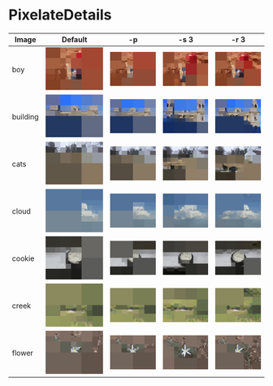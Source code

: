 # PixelateDetails #
| Image   | Default | -p | -s 3 | -r 3 |
|---------|---------|---|---|---|
|boy     |![boy-1](img-1/boy-1.png "boy-1")|![boy-2](img-1/boy-2.png "boy-2")|![boy-3](img-1/boy-3.png "boy-3")|![boy-4](img-1/boy-4.png "boy-4")
|building|![building-1](img-1/building-1.png "building-1")|![building-2](img-1/building-2.png "building-2")|![building-3](img-1/building-3.png "building-3")|![building-4](img-1/building-4.png "building-4")
|cats    |![cats-1](img-1/cats-1.png "cats-1")|![cats-2](img-1/cats-2.png "cats-2")|![cats-3](img-1/cats-3.png "cats-3")|![cats-4](img-1/cats-4.png "cats-4")
|cloud   |![cloud-1](img-1/cloud-1.png "cloud-1")|![cloud-2](img-1/cloud-2.png "cloud-2")|![cloud-3](img-1/cloud-3.png "cloud-3")|![cloud-4](img-1/cloud-4.png "cloud-4")
|cookie  |![cookie-1](img-1/cookie-1.png "cookie-1")|![cookie-2](img-1/cookie-2.png "cookie-2")|![cookie-3](img-1/cookie-3.png "cookie-3")|![cookie-4](img-1/cookie-4.png "cookie-4")
|creek   |![creek-1](img-1/creek-1.png "creek-1")|![creek-2](img-1/creek-2.png "creek-2")|![creek-3](img-1/creek-3.png "creek-3")|![creek-4](img-1/creek-4.png "creek-4")
|flower  |![flower-1](img-1/flower-1.png "flower-1")|![flower-2](img-1/flower-2.png "flower-2")|![flower-3](img-1/flower-3.png "flower-3")|![flower-4](img-1/flower-4.png "flower-4")
